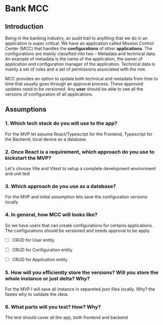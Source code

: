 # Bank MCC

## Introduction
Being in the banking industry, an audit trail to anything that we do in an application is super critical. We have an application called Mission Control Center (MCC) that handles the **configurations** of other **applications**. The configurations are mainly classified into two - Metadata and technical data. An example of metadata is the name of the application, the owner of application and configuration manager of the application. Technical data is mainly a set of roles and a set of permissions associated with the role.

MCC provides an option to update both technical and metadata from time to time that usually goes through an approval process. These approved updates need to be *versioned*. Any **user** should be able to see all the versions of configuration of all applications.

## Assumptions
### 1. Which tech stack do you will use to the app?
For the MVP let assume React/Typescript for the Frontend, Typescript for the Backend, local device as a database.

### 2. Once React is a requirement, which approach do you use to kickstart the MVP?
Let's choose Vite and Vitest to setup a complete development environment and unit test

### 3. Which approach do you use as a database?
For the MVP and initial assumption lets save the configuration versions locally

### 4. In general, how MCC will looks like?
So we have users that can create configurations for certains applications. The configurations should be versioned and needs approval to be apply.

- [ ] CRUD for User entity
- [ ] CRUD for Configuration entity
- [ ] CRUD for Application entity


### 5. How will you efficiently store the versions? Will you store the whole instance or just delta? Why?
For the MVP I will save all instance in separeted json files locally. Why? the fastes why to validate the ideia.

### 6. What parts will you test? How? Why?
The test should cover all the app, both frontend and backend